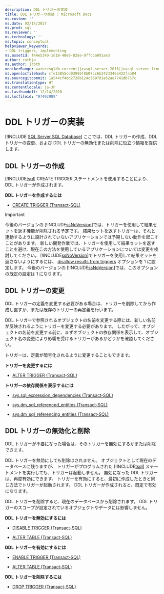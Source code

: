 ```yaml
---
description: DDL トリガーの実装
title: DDL トリガーの実装 | Microsoft Docs
ms.custom: ''
ms.date: 03/14/2017
ms.prod: sql
ms.reviewer: ''
ms.technology: ''
ms.topic: conceptual
helpviewer_keywords:
- DDL triggers, implementing
ms.assetid: f44e5340-1d18-40e9-828e-0ffcca091ae3
author: rothja
ms.author: jroth
monikerRange: =azuresqldb-current||>=sql-server-2016||>=sql-server-linux-2017||=azuresqldb-mi-current
ms.openlocfilehash: cfe13855cd03986f8b07cc6b2423346a422fab84
ms.sourcegitcommit: 1a544cf4dd2720b124c3697d1e62ae7741db757c
ms.translationtype: HT
ms.contentlocale: ja-JP
ms.lasthandoff: 12/14/2020
ms.locfileid: "97402989"
---
```

# <a name="implement-ddl-triggers"></a>DDL トリガーの実装
[!INCLUDE [SQL Server SQL Database](../../includes/applies-to-version/sql-asdb.md)]
  ここでは、DDL トリガーの作成、DDL トリガーの変更、および DDL トリガーの無効化または削除に役立つ情報を提供します。  
  
## <a name="creating-ddl-triggers"></a>DDL トリガーの作成  
 [!INCLUDE[tsql](../../includes/tsql-md.md)] CREATE TRIGGER ステートメントを使用することにより、DDL トリガーが作成されます。  
  
 **DDL トリガーを作成するには**  
  
-   [CREATE TRIGGER &#40;Transact-SQL&#41;](../../t-sql/statements/create-trigger-transact-sql.md)  
  
> [!IMPORTANT]  
>  今後のバージョンの [!INCLUDE[ssNoVersion](../../includes/ssnoversion-md.md)]では、トリガーを使用して結果セットを返す機能が削除される予定です。 結果セットを返すトリガーは、それと連動するように設計されていないアプリケーションでは予期しない動作を起こすことがあります。 新しい開発作業では、トリガーを使用して結果セットを返すことを避け、現在この方法を使用しているアプリケーションについては変更を検討してください。 [!INCLUDE[ssNoVersion](../../includes/ssnoversion-md.md)]でトリガーを使用して結果セットを返さないようにするには、 [disallow results from triggers](../../database-engine/configure-windows/disallow-results-from-triggers-server-configuration-option.md) オプションを 1 に設定します。 今後のバージョンの [!INCLUDE[ssNoVersion](../../includes/ssnoversion-md.md)]では、このオプションの既定の設定は 1 になります。  
  
## <a name="modifying-ddl-triggers"></a>DDL トリガーの変更  
 DDL トリガーの定義を変更する必要がある場合は、トリガーを削除してから作成し直すか、または既存のトリガーの再定義を行います。  
  
 DDL トリガーで参照されるオブジェクトの名前を変更する際には、新しい名前が反映されるようにトリガーを変更する必要があります。 したがって、オブジェクトの名前を変更する前に、まずオブジェクトの依存関係を表示して、オブジェクト名の変更により影響を受けるトリガーがあるかどうかを確認してください。  
  
 トリガーは、定義が暗号化されるように変更することもできます。  
  
 **トリガーを変更するには**  
  
-   [ALTER TRIGGER &#40;Transact-SQL&#41;](../../t-sql/statements/alter-trigger-transact-sql.md)  
  
 **トリガーの依存関係を表示するには**  
  
-   [sys.sql_expression_dependencies &#40;Transact-SQL&#41;](../../relational-databases/system-catalog-views/sys-sql-expression-dependencies-transact-sql.md)  
  
-   [sys.dm_sql_referenced_entities &#40;Transact-SQL&#41;](../../relational-databases/system-dynamic-management-views/sys-dm-sql-referenced-entities-transact-sql.md)  
  
-   [sys.dm_sql_referencing_entities &#40;Transact-SQL&#41;](../../relational-databases/system-dynamic-management-views/sys-dm-sql-referencing-entities-transact-sql.md)  
  
## <a name="disabling-and-dropping-ddl-triggers"></a>DDL トリガーの無効化と削除  
 DDL トリガーが不要になった場合は、そのトリガーを無効にするかまたは削除できます。  
  
 DDL トリガーを無効にしても削除はされません。 オブジェクトとして現在のデータベースに残りますが、 トリガーがプログラムされた [!INCLUDE[tsql](../../includes/tsql-md.md)] ステートメントを実行しても、トリガーは起動しません。 無効になった DDL トリガーは、再度有効にできます。 トリガーを有効にすると、最初に作成したときと同じ方法でトリガーが起動されます。 DDL トリガーが作成されると、既定で有効になります。  
  
 DDL トリガーを削除すると、現在のデータベースから削除されます。 DDL トリガーのスコープが設定されているオブジェクトやデータには影響しません。  
  
 **DDL トリガーを無効にするには**  
  
-   [DISABLE TRIGGER &#40;Transact-SQL&#41;](../../t-sql/statements/disable-trigger-transact-sql.md)  
  
-   [ALTER TABLE &#40;Transact-SQL&#41;](../../t-sql/statements/alter-table-transact-sql.md)  
  
 **DDL トリガーを有効にするには**  
  
-   [ENABLE TRIGGER &#40;Transact-SQL&#41;](../../t-sql/statements/enable-trigger-transact-sql.md)  
  
-   [ALTER TABLE &#40;Transact-SQL&#41;](../../t-sql/statements/alter-table-transact-sql.md)  
  
 **DDL トリガーを削除するには**  
  
-   [DROP TRIGGER &#40;Transact-SQL&#41;](../../t-sql/statements/drop-trigger-transact-sql.md)  
  
  
